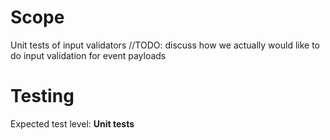 # Scope
Unit tests of input validators
//TODO: discuss how we actually would like to do input validation for event payloads

# Testing
Expected test level: <b>Unit tests</b>